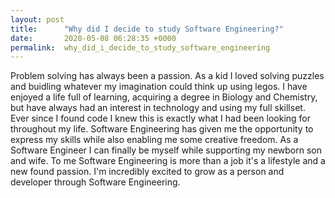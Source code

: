 ```yaml
---
layout: post
title:      "Why did I decide to study Software Engineering?"
date:       2020-05-08 06:28:35 +0000
permalink:  why_did_i_decide_to_study_software_engineering
---
```



Problem solving has always been a passion.  As a kid I loved solving puzzles and buidling whatever my imagination could think up using legos. I have enjoyed a life full of learning, acquiring a degree in Biology and Chemistry, but have always had an interest in technology and using my full skillset.  Ever since I found code I knew this is exactly what I had been looking for throughout my life.  Software Engineering has given me the opportunity to express my skills while also enabling me some creative freedom.  As a Software Engineer I can finally be myself while supporting my newborn son and wife.  To me Software Engineering is more than a job it's a lifestyle and a new found passion.  I'm incredibly excited to grow as a person and developer through Software Engineering.
